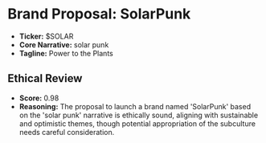 
# Brand Proposal: SolarPunk

- **Ticker:** $SOLAR
- **Core Narrative:** solar punk
- **Tagline:** Power to the Plants

## Ethical Review
- **Score:** 0.98
- **Reasoning:** The proposal to launch a brand named 'SolarPunk' based on the 'solar punk' narrative is ethically sound, aligning with sustainable and optimistic themes, though potential appropriation of the subculture needs careful consideration.
